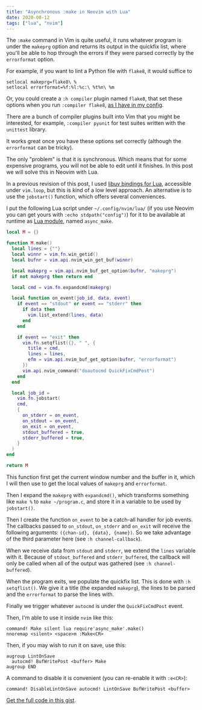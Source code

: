 ```yaml
---
title: "Asynchronous :make in Neovim with Lua"
date: 2020-08-12
tags: ["lua", "nvim"]
---
```


The `:make` command in Vim is quite useful, it runs whatever program is under
the `makeprg` option and returns its output in the quickfix list, where you'll
be able to hop through the errors if they were parsed correctly by the
`errorformat` option.

For example, if you want to lint a Python file with `flake8`, it would suffice
to

```vim
setlocal makeprg=flake8\ %
setlocal errorformat=%f:%l:%c:\ %t%n\ %m
```

Or, you could create a `:h compiler` plugin named `flake8`, that set these
options when you run `:compiler flake8`,
[as I have in my config](https://github.com/phelipetls/dotfiles/blob/master/.config/nvim/compiler/flake8.vim).

There are a bunch of compiler plugins built into Vim that you might be
interested, for example, `:compiler pyunit` for test suites written with the
`unittest` library.

It works great once you have these options set correctly (although the
`errorformat` can be tricky).

The only "problem" is that it is synchronous. Which means that for some
expensive programs, you will not be able to edit until it finishes. In this post
we will solve this in Neovim with Lua.

In a previous revision of this post, I used
[libuv bindings for Lua](https://github.com/luvit/luv/blob/master/docs.md),
accessible under `vim.loop`, but this is kind of a low level approach. An
alternative is to use the `jobstart()` function, which offers several
conveniences.

I put the following Lua script under `~/.config/nvim/lua/` (if you use Neovim
you can get yours with `:echo stdpath("config")`) for it to be available at
runtime as [Lua module](https://www.tutorialspoint.com/lua/lua_modules.htm),
named `async_make`.

```lua
local M = {}

function M.make()
  local lines = {""}
  local winnr = vim.fn.win_getid()
  local bufnr = vim.api.nvim_win_get_buf(winnr)

  local makeprg = vim.api.nvim_buf_get_option(bufnr, "makeprg")
  if not makeprg then return end

  local cmd = vim.fn.expandcmd(makeprg)

  local function on_event(job_id, data, event)
    if event == "stdout" or event == "stderr" then
      if data then
        vim.list_extend(lines, data)
      end
    end

    if event == "exit" then
      vim.fn.setqflist({}, " ", {
        title = cmd,
        lines = lines,
        efm = vim.api.nvim_buf_get_option(bufnr, "errorformat")
      })
      vim.api.nvim_command("doautocmd QuickFixCmdPost")
    end
  end

  local job_id =
    vim.fn.jobstart(
    cmd,
    {
      on_stderr = on_event,
      on_stdout = on_event,
      on_exit = on_event,
      stdout_buffered = true,
      stderr_buffered = true,
    }
  )
end

return M
```

This function first get the current window number and the buffer in it, which I
will then use to get the local values of `makeprg` and `errorformat`.

Then I expand the `makeprg` with `expandcmd()`, which transforms something like
`make %` to `make ~/program.c`, and store it in a variable to be used by
`jobstart()`.

Then I create the function `on_event` to be a catch-all handler for job events.
The callbacks passed to `on_stdout`, `on_stderr` and `on_exit` will receive the
following arguments: `({chan-id}, {data}, {name})`. So we take advantage of the
third parameter here (see `:h channel-callback`).

When we receive data from `stdout` and `stderr`, we extend the `lines` variable
with it. Because of `stdout_buffered` and `stderr_buffered`, the callback will
only be called when all of the output was gathered (see `:h channel-buffered`).

When the program exits, we populate the quickfix list. This is done with
`:h setqflist()`. We give it a title (the expanded `makeprg`), the lines to be
parsed and the `errorformat` to parse the lines with.

Finally we trigger whatever `autocmd` is under the `QuickFixCmdPost` event.

Then, I'm able to use it inside `nvim` like this:

```vim
command! Make silent lua require'async_make'.make()
nnoremap <silent> <space>m :Make<CR>
```

Then, if you may wish to run it on save, use this:

```vim
augroup LintOnSave
  autocmd! BufWritePost <buffer> Make
augroup END
```

A command to disable it is convenient (you can re-enable it with `:e<CR>`):

```vim
command! DisableLintOnSave autocmd! LintOnSave BufWritePost <buffer>
```

[Get the full code in this gist](https://gist.github.com/phelipetls/639a1b5f021d17c4124cccc83e518566).
